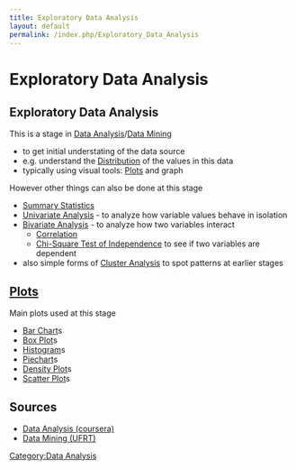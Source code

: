 ```yaml
---
title: Exploratory Data Analysis
layout: default
permalink: /index.php/Exploratory_Data_Analysis
---
```


# Exploratory Data Analysis

## Exploratory Data Analysis
This is a stage in [Data Analysis](Data_Analysis)/[Data Mining](Data_Mining)
- to get initial understating of the data source
- e.g. understand the [Distribution](Distribution) of the values in this data
- typically using visual tools: [Plots](Plots) and graph


However other things can also be done at this stage
- [Summary Statistics](Summary_Statistics)
- [Univariate Analysis](Univariate_Analysis) - to analyze how variable values behave in isolation
- [Bivariate Analysis](Bivariate_Analysis) - to analyze how two variables interact
  - [Correlation](Correlation)
  - [Chi-Square Test of Independence](Chi-Square_Test_of_Independence) to see if two variables are dependent
- also simple forms of [Cluster Analysis](Cluster_Analysis) to spot patterns at earlier stages

## [Plots](Plots)
Main plots used at this stage
- [Bar Chart](Bar_Chart)s
- [Box Plot](Box_Plot)s
- [Histogram](Histogram)s
- [Piechart](Piechart)s
- [Density Plot](Density_Plot)s
- [Scatter Plot](Scatter_Plot)s


## Sources
- [Data Analysis (coursera)](Data_Analysis_(coursera))
- [Data Mining (UFRT)](Data_Mining_(UFRT))

[Category:Data Analysis](Category_Data_Analysis)